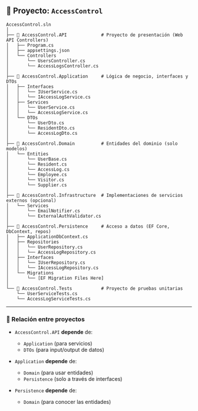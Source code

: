 ﻿## 📁 Proyecto: `AccessControl`

```
AccessControl.sln
│
├── 📁 AccessControl.API             # Proyecto de presentación (Web API Controllers)
│   ├── Program.cs
│   ├── appsettings.json
│   └── Controllers
│       └── UsersController.cs
│       └── AccessLogsController.cs
│
├── 📁 AccessControl.Application     # Lógica de negocio, interfaces y DTOs
│   ├── Interfaces
│   │   └── IUserService.cs
│   │   └── IAccessLogService.cs
│   ├── Services
│   │   └── UserService.cs
│   │   └── AccessLogService.cs
│   └── DTOs
│       └── UserDto.cs
│       └── ResidentDto.cs
│       └── AccessLogDto.cs
│
├── 📁 AccessControl.Domain          # Entidades del dominio (solo modelos)
│   └── Entities
│       └── UserBase.cs
│       └── Resident.cs
│       └── AccessLog.cs
│       └── Employee.cs
│       └── Visitor.cs
│       └── Supplier.cs
│
├── 📁 AccessControl.Infrastructure  # Implementaciones de servicios externos (opcional)
│   └── Services
│       └── EmailNotifier.cs
│       └── ExternalAuthValidator.cs
│
├── 📁 AccessControl.Persistence     # Acceso a datos (EF Core, DbContext, repos)
│   ├── ApplicationDbContext.cs
│   ├── Repositories
│   │   └── UserRepository.cs
│   │   └── AccessLogRepository.cs
│   ├── Interfaces
│   │   └── IUserRepository.cs
│   │   └── IAccessLogRepository.cs
│   └── Migrations
│       └── [EF Migration Files Here]
│
└── 📁 AccessControl.Tests           # Proyecto de pruebas unitarias
    └── UserServiceTests.cs
    └── AccessLogServiceTests.cs
```

---

### 🧩 Relación entre proyectos

* `AccessControl.API` **depende** de:

  * `Application` (para servicios)
  * `DTOs` (para input/output de datos)

* `Application` **depende** de:

  * `Domain` (para usar entidades)
  * `Persistence` (solo a través de interfaces)

* `Persistence` **depende** de:

  * `Domain` (para conocer las entidades)


